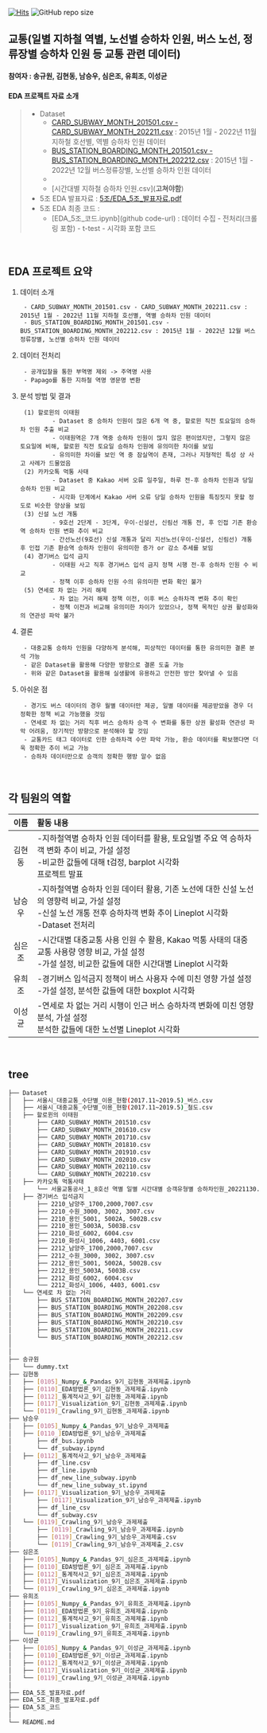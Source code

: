[![Hits](https://hits.seeyoufarm.com/api/count/incr/badge.svg?url=https%3A%2F%2Fgithub.com%2FDataScience-Lab-Yonsei%2F9th_EDA%2Ftree%2Fmain%2F5%25EC%25A1%25B0%2Fhit-counter&count_bg=%2379C83D&title_bg=%23555555&icon=&icon_color=%23E7E7E7&title=hits&edge_flat=false)](https://hits.seeyoufarm.com)
![GitHub repo size](https://img.shields.io/github/repo-size/DataScience-Lab-Yonsei/9th_EDA)



## 교통(일별 지하철 역별, 노선별 승하차 인원, 버스 노선, 정류장별 승하차 인원 등 교통 관련 데이터)
#### 참여자 : 송규원, 김현동, 남승우, 심은조, 유희조, 이성균
#### EDA 프로젝트 자료 소개
> * Dataset
>   * [CARD_SUBWAY_MONTH_201501.csv - CARD_SUBWAY_MONTH_202211.csv](https://data.seoul.go.kr/dataList/OA-12914/S/1/datasetView.do) : 2015년 1월 - 2022년 11월 지하철 호선별, 역별 승하차 인원 데이터
>   * [BUS_STATION_BOARDING_MONTH_201501.csv - BUS_STATION_BOARDING_MONTH_202212.csv](https://data.seoul.go.kr/dataList/OA-12912/S/1/datasetView.do) : 2015년 1월 - 2022년 12월 버스정류장별, 노선별 승하차 인원 데이터
>   *
>   * [시간대별 지하철 승하차 인원.csv](<strong>고쳐야함</strong>)
> * 5조 EDA 발표자료 : [5조/EDA_5조_발표자료.pdf](https://github.com/DataScience-Lab-Yonsei/9th_EDA/blob/main/5%E1%84%8C%E1%85%A9/EDA_5%EC%A1%B0_%EB%B0%9C%ED%91%9C%EC%9E%90%EB%A3%8C.pdf)
> * 5조 EDA 최종 코드 :
>   * [EDA_5조_코드.ipynb](github code-url) : 데이터 수집 - 전처리(크롤링 포함) - t-test - 시각화 포함 코드
<br>



## EDA 프로젝트 요약

1. 데이터 소개

        - CARD_SUBWAY_MONTH_201501.csv - CARD_SUBWAY_MONTH_202211.csv : 2015년 1월 - 2022년 11월 지하철 호선별, 역별 승하차 인원 데이터
        - BUS_STATION_BOARDING_MONTH_201501.csv - BUS_STATION_BOARDING_MONTH_202212.csv : 2015년 1월 - 2022년 12월 버스정류장별, 노선별 승하차 인원 데이터
   
2. 데이터 전처리

        - 공개입찰을 통한 부역명 제외 -> 주역명 사용
        - Papago를 통한 지하철 역명 영문명 변환
 
3. 분석 방법 및 결과
    
        (1) 할로윈의 이태원
                - Dataset 중 승하차 인원이 많은 6개 역 중, 할로윈 직전 토요일의 승하차 인원 추출 비교
                - 이태원역은 7개 역중 승하차 인원이 많지 않은 편이었지만, 그렇지 않은 토요일에 비해, 할로윈 직전 토요일 승하차 인원에 유의미한 차이를 보임
                - 유의미한 차이를 보인 역 중 잠실역이 존재, 그러나 지형적인 특성 상 사고 사례가 드물었음
        (2) 카카오톡 먹통 사태
                - Dataset 중 Kakao 서버 오류 일주일, 하루 전-후 승하차 인원과 당일 승하차 인원 비교
                - 시각화 단계에서 Kakao 서버 오류 당일 승하차 인원을 특징짓지 못할 정도로 비슷한 양상을 보임
        (3) 신설 노선 개통
                - 9호선 2단계 - 3단계, 우이-신설선, 신림선 개통 전, 후 인접 기존 환승역 승하차 인원 변화 추이 비교
                - 간선노선(9호선) 신설 개통과 달리 지선노선(우이-신설선, 신림선) 개통 후 인접 기존 환승역 승하차 인원이 유의미한 증가 or 감소 추세를 보임
        (4) 경기버스 입석 금지
                - 이태원 사고 직후 경기버스 입석 금지 정책 시행 전-후 승하차 인원 수 비교
                - 정책 이후 승하차 인원 수의 유의미한 변화 확인 불가
        (5) 연세로 차 없는 거리 해제
                - 차 없는 거리 해제 정책 이전, 이후 버스 승하차객 변화 추이 확인
                - 정책 이전과 비교해 유의미한 차이가 있었으나, 정책 목적인 상권 활성화와의 연관성 파악 불가
    
4. 결론

        - 대중교통 승하차 인원을 다양하게 분석해, 피상적인 데이터를 통한 유의미한 결론 분석 가능
        - 같은 Dataset을 활용해 다양한 방향으로 결론 도출 가능
        - 위와 같은 Dataset을 활용해 실생활에 유용하고 안전한 방안 찾아낼 수 있음
    
5. 아쉬운 점
    
        - 경기도 버스 데이터의 경우 월별 데이터만 제공, 일별 데이터를 제공받았을 경우 더 정확한 정책 비교 가능했을 것임
        - 연세로 차 없는 거리 직후 버스 승하차 승객 수 변화를 통한 상권 활성화 연관성 파악 어려움, 장기적인 방향으로 분석해야 할 것임
        - 교통카드 태그 데이터로 인한 승하차객 수만 파악 가능, 환승 데이터를 확보했다면 더욱 정확한 추이 비교 가능 
        - 승하차 데이터만으로 승객의 정확한 행방 알수 없음 

<br>



 ## 각 팀원의 역할
 
|이름|활동 내용| 
|:---:|:---| 
|김현동| -지하철역별 승하차 인원 데이터를 활용, 토요일별 주요 역 승하차객 변화 추이 비교, 가설 설정<br> -비교한 값들에 대해 t검정, barplot 시각화<br>프로젝트 발표| 
|남승우| -지하철역별 승하차 인원 데이터 활용, 기존 노선에 대한 신설 노선의 영향력 비교, 가설 설정<br> -신설 노선 개통 전후 승하차객 변화 추이 Lineplot 시각화<br> -Dataset 전처리|
|심은조| -시간대별 대중교통 사용 인원 수 활용, Kakao 먹통 사태의 대중교통 사용량 영향 비교, 가설 설정<br> -가설 설정, 비교한 값들에 대한 시간대별 Lineplot 시각화| 
|유희조| -경기버스 입석금지 정책이 버스 사용자 수에 미친 영향 가설 설정<br> -가설 설정, 분석한 값들에 대한 boxplot 시각화| 
|이성균| -연세로 차 없는 거리 시행이 인근 버스 승하차객 변화에 미친 영향 분석, 가설 설정<br>분석한 값들에 대한 노선별 Lineplot 시각화| 
<br/>



## tree 
```bash
├── Dataset
│   ├── 서울시_대중교통_수단별_이용_현황(2017.11~2019.5)_버스.csv
│   ├── 서울시_대중교통_수단별_이용_현황(2017.11~2019.5)_철도.csv
│   ├── 할로윈의 이태원
│       ├── CARD_SUBWAY_MONTH_201510.csv
│       ├── CARD_SUBWAY_MONTH_201610.csv
│       ├── CARD_SUBWAY_MONTH_201710.csv
│       ├── CARD_SUBWAY_MONTH_201810.csv
│       ├── CARD_SUBWAY_MONTH_201910.csv
│       ├── CARD_SUBWAY_MONTH_202010.csv
│       ├── CARD_SUBWAY_MONTH_202110.csv
│       └── CARD_SUBWAY_MONTH_202210.csv
│   ├── 카카오톡 먹통사태
│       └── 서울교통공사_1_8호선 역별 일별 시간대별 승객유형별 승하차인원_20221130.csv
│   ├── 경기버스 입석금지
│       ├── 2210_남양주_1700,2000,7007.csv
│       ├── 2210_수원_3000, 3002, 3007.csv
│       ├── 2210_용인_5001, 5002A, 5002B.csv
│       ├── 2210_용인_5003A, 5003B.csv
│       ├── 2210_화성_6002, 6004.csv
│       ├── 2210_화성시_1006, 4403, 6001.csv
│       ├── 2212_남양주_1700,2000,7007.csv
│       ├── 2212_수원_3000, 3002, 3007.csv
│       ├── 2212_용인_5001, 5002A, 5002B.csv
│       ├── 2212_용인_5003A, 5003B.csv
│       ├── 2212_화성_6002, 6004.csv
│       └── 2212_화성시_1006, 4403, 6001.csv
│   └── 연세로 차 없는 거리
│       ├── BUS_STATION_BOARDING_MONTH_202207.csv
│       ├── BUS_STATION_BOARDING_MONTH_202208.csv
│       ├── BUS_STATION_BOARDING_MONTH_202209.csv
│       ├── BUS_STATION_BOARDING_MONTH_202210.csv
│       ├── BUS_STATION_BOARDING_MONTH_202211.csv
│       └── BUS_STATION_BOARDING_MONTH_202212.csv
│       
│
├── 송규원
│   └── dummy.txt
├── 김현동
│   ├── [0105]_Numpy_&_Pandas_9기_김현동_과제제출.ipynb
│   ├── [0110]_EDA방법론_9기_김현동_과제제출.ipynb
│   ├── [0112]_통계적사고_9기_김현동_과제제출.ipynb
│   ├── [0117]_Visualization_9기_김현동_과제제출.ipynb
│   └── [0119]_Crawling_9기_김현동_과제제출.ipynb
├── 남승우
│   ├── [0105]_Numpy_&_Pandas_9기_남승우_과제제출
│   ├── [0110_]EDA방법론_9기_남승우_과제제출
│       ├── df_bus.ipynb
│       └── df_subway.ipynd
│   ├── [0112]_통계적사고_9기_남승우_과제제출
│       ├── df_line.csv
│       ├── df_line.ipynb
│       ├── df_new_line_subway.ipynb
│       └── df_new_line_subway_st.ipynd
│   ├── [0117]_Visualization_9기_남승우_과제제출
│       ├── [0117]_Visualization_9기_남승우_과제제출.ipynb
│       ├── df_line_csv
│       └── df_subway.csv
│   └── [0119]_Crawling_9기_남승우_과제제출
│       ├── [0119]_Crawling_9기_남승우_과제제출.ipynb
│       ├── [0119]_Crawling_9기_남승우_과제제출.csv
│       └── [0119]_Crawling_9기_남승우_과제제출_2.csv
├── 심은조
│   ├── [0105]_Numpy_&_Pandas_9기_심은조_과제제출.ipynb
│   ├── [0110]_EDA방법론_9기_심은조_과제제출.ipynb
│   ├── [0112]_통계적사고_9기_심은조_과제제출.ipynb
│   ├── [0117]_Visualization_9기_심은조_과제제출.ipynb
│   └── [0119]_Crawling_9기_심은조_과제제출.ipynb
├── 유희조
│   ├── [0105]_Numpy_&_Pandas_9기_유희조_과제제출.ipynb
│   ├── [0110]_EDA방법론_9기_유희조_과제제출.ipynb
│   ├── [0112]_통계적사고_9기_유희조_과제제출.ipynb
│   ├── [0117]_Visualization_9기_유희조_과제제출.ipynb
│   └── [0119]_Crawling_9기_유희조_과제제출.ipynb
├── 이성균
│   ├── [0105]_Numpy_&_Pandas_9기_이성균_과제제출.ipynb
│   ├── [0110]_EDA방법론_9기_이성균_과제제출.ipynb
│   ├── [0112]_통계적사고_9기_이성균_과제제출.ipynb
│   ├── [0117]_Visualization_9기_이성균_과제제출.ipynb
│   └── [0119]_Crawling_9기_이성균_과제제출.ipynb
│
├── EDA_5조_발표자료.pdf
├── EDA_5조_최종_발표자료.pdf
├── EDA_5조_코드
│
└── README.md
``` 
